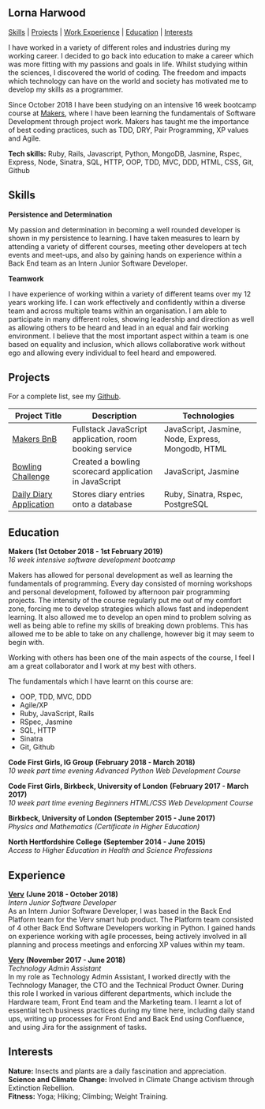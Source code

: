 ## Lorna Harwood

[Skills](https://github.com/LornaHa/CV#skills) | [Projects](https://github.com/LornaHa/CV/blob/master/README.md#projects) | [Work Experience](https://github.com/LornaHa/CV/blob/master/README.md#work-experience) | [Education](https://github.com/LornaHa/CV/blob/master/README.md#education) | [Interests](https://github.com/LornaHa/CV/blob/master/README.md#interests)

I have worked in a variety of different roles and industries during my working career. I decided to go back into education to make a career which was more fitting with my passions and goals in life. 
Whilst studying within the sciences, I discovered the world of coding. The freedom and impacts which technology can have on the world and society has motivated me to develop my skills as a programmer.

Since October 2018 I have been studying on an intensive 16 week bootcamp course at [Makers](https://makers.tech/), where I have been learning the fundamentals of Software Development through project work.
Makers has taught me the importance of best coding practices, such as TDD, DRY, Pair Programming, XP values and Agile.

**Tech skills:** Ruby, Rails, Javascript, Python, MongoDB, Jasmine, Rspec, Express, Node, Sinatra, SQL, HTTP, OOP, TDD, MVC, DDD, HTML, CSS, Git, Github


## Skills

**Persistence and Determination**

My passion and determination in becoming a well rounded developer is shown in my persistence to learning. I have taken measures to learn by attending a variety of different courses, meeting other developers at tech events and meet-ups, and also by gaining hands on experience within a Back End team as an Intern Junior Software Developer.

**Teamwork**

I have experience of working within a variety of different teams over my 12 years working life. I can work effectively and confidently within a diverse team and across multiple teams within an organisation. 
I am able to participate in many different roles, showing leadership and direction as well as allowing others to be heard and lead in an equal and fair working environment. I believe that the most important aspect within a team is one based on equality and inclusion, which allows collaborative work without ego and allowing every individual to feel heard and empowered.


## Projects

For a complete list, see my [Github](https://github.com/LornaHa).

| **Project Title** | **Description** | **Technologies** |
| ----------------- | --------------- | ---------------- |
|[Makers BnB](https://github.com/LornaHa/makersbnb) | Fullstack JavaScript application, room booking service | JavaScript, Jasmine, Node, Express, Mongodb, HTML |
|[Bowling Challenge](https://github.com/LornaHa/bowling-challenge) | Created a bowling scorecard application in JavaScript | JavaScript, Jasmine |
|[Daily Diary Application](https://github.com/LornaHa/daily-diary-project) | Stores diary entries onto a database | Ruby, Sinatra, Rspec, PostgreSQL |


## Education

**Makers (1st October 2018 - 1st February 2019)**               
*16 week intensive software development bootcamp*       

Makers has allowed for personal development as well as learning the fundamentals of programming.
Every day consisted of morning workshops and personal development, followed by afternoon pair programming projects.
The intensity of the course regularly put me out of my comfort zone, forcing me to develop strategies which allows fast and independent learning. It also allowed me to develop an open mind to problem solving as well as being able to refine my skills of breaking down problems. This has allowed me to be able to take on any challenge, however big it may seem to begin with.

Working with others has been one of the main aspects of the course, I feel I am a great collaborator and I work at my best with others.

The fundamentals which I have learnt on this course are:
- OOP, TDD, MVC, DDD
- Agile/XP
- Ruby, JavaScript, Rails
- RSpec, Jasmine
- SQL, HTTP 
- Sinatra
- Git, Github

**Code First Girls, IG Group** **(February 2018 - March 2018)**                      
*10 week part time evening Advanced Python Web Development Course*  

**Code First Girls, Birkbeck, University of London** **(February 2017 - March 2017)**                  
*10 week part time evening Beginners HTML/CSS Web Development Course*           

**Birkbeck, University of London** **(September 2015 - June 2017)**               
*Physics and Mathematics (Certificate in Higher Education)* 

**North Hertfordshire College** **(September 2014 - June 2015)**                  
*Access to Higher Education in Health and Science Professions*       

## Experience

**[Verv](https://verv.energy/)** **(June 2018 - October 2018)**                    
*Intern Junior Software Developer*                 
As an Intern Junior Software Developer, I was based in the Back End Platform team for the Verv smart hub product.
The Platform team consisted of 4 other Back End Software Developers working in Python. I gained hands on experience working with agile processes, being actively involved in all planning and process meetings and enforcing XP values within my team.
 
**[Verv](https://verv.energy/)** **(November 2017 - June 2018)**                            
*Technology Admin Assistant*                  
In my role as Technology Admin Assistant, I worked directly with the Technology Manager, the CTO and the Technical Product Owner. 
During this role I worked in various different departments, which include the Hardware team, Front End team and the Marketing team. I learnt a lot of essential tech business practices during my time here, including daily stand ups, writing up processes for Front End and Back End using Confluence, and using Jira for the assignment of tasks.


## Interests

**Nature:** Insects and plants are a daily fascination and appreciation.           
**Science and Climate Change:** Involved in Climate Change activism through Extinction Rebellion.             
**Fitness:** Yoga; Hiking; Climbing; Weight Training.            

